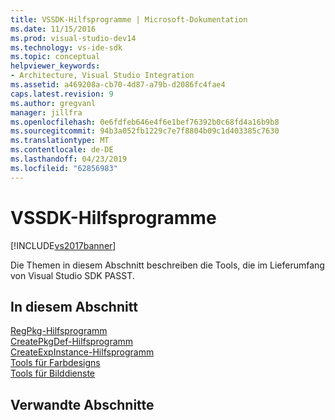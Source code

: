 ```yaml
---
title: VSSDK-Hilfsprogramme | Microsoft-Dokumentation
ms.date: 11/15/2016
ms.prod: visual-studio-dev14
ms.technology: vs-ide-sdk
ms.topic: conceptual
helpviewer_keywords:
- Architecture, Visual Studio Integration
ms.assetid: a469208a-cb70-4d87-a79b-d2086fc4fae4
caps.latest.revision: 9
ms.author: gregvanl
manager: jillfra
ms.openlocfilehash: 0e6fdfeb646e4f6e1bef76392b0c68fd4a16b9b8
ms.sourcegitcommit: 94b3a052fb1229c7e7f8804b09c1d403385c7630
ms.translationtype: MT
ms.contentlocale: de-DE
ms.lasthandoff: 04/23/2019
ms.locfileid: "62856983"
---
```

# <a name="vssdk-utilities"></a>VSSDK-Hilfsprogramme
[!INCLUDE[vs2017banner](../../includes/vs2017banner.md)]

Die Themen in diesem Abschnitt beschreiben die Tools, die im Lieferumfang von Visual Studio SDK PASST.  
  
## <a name="in-this-section"></a>In diesem Abschnitt  
 [RegPkg-Hilfsprogramm](../../extensibility/internals/regpkg-utility.md)  
  [CreatePkgDef-Hilfsprogramm](../../extensibility/internals/createpkgdef-utility.md)  
  [CreateExpInstance-Hilfsprogramm](../../extensibility/internals/createexpinstance-utility.md)  
  [Tools für Farbdesigns](../../extensibility/internals/color-theming-tools.md)  
  [Tools für Bilddienste](../../extensibility/internals/image-service-tools.md)  
  
## <a name="related-sections"></a>Verwandte Abschnitte
